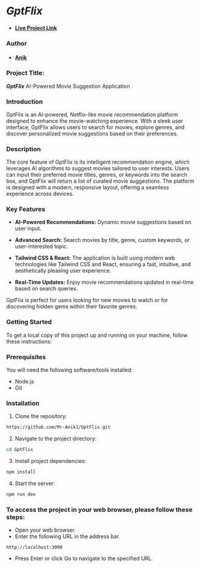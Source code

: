# **_GptFlix_**

- #### [Live Project Link](https://gptflix-a47a4.web.app)

### Author

- #### [Anik](https://t.me/anik2002)

### Project Title:

**_GptFlix_** AI-Powered Movie Suggestion Application

### Introduction

GptFlix is an AI-powered, Netflix-like movie recommendation platform designed to enhance the movie-watching experience. With a sleek user interface, GptFlix allows users to search for movies, explore genres, and discover personalized movie suggestions based on their preferences.

### Description

The core feature of GptFlix is its intelligent recommendation engine, which leverages AI algorithms to suggest movies tailored to user interests. Users can input their preferred movie titles, genres, or keywords into the search box, and GptFlix will return a list of curated movie suggestions. The platform is designed with a modern, responsive layout, offering a seamless experience across devices.

### Key Features

- **AI-Powered Recommendations:** Dynamic movie suggestions based on user input.

- **Advanced Search:** Search movies by title, genre, custom keywords, or user-interested topic.

- **Tailwind CSS & React:** The application is built using modern web technologies like Tailwind CSS and React, ensuring a fast, intuitive, and aesthetically pleasing user experience.

- **Real-Time Updates:** Enjoy movie recommendations updated in real-time based on search queries.

GptFlix is perfect for users looking for new movies to watch or for discovering hidden gems within their favorite genres.

### Getting Started

To get a local copy of this project up and running on your machine, follow these instructions:

### Prerequisites

You will need the following software/tools installed:

- Node.js
- Git

### Installation

1. Clone the repository:

```bash
https://github.com/Mr-Anik1/GptFlix.git
```

2. Navigate to the project directory:

```bash
cd GptFlix
```

3. Install project dependencies:

```bash
npm install
```

4. Start the server:

```bash
npm run dev
```

### To access the project in your web browser, please follow these steps:

- Open your web browser.
- Enter the following URL in the address bar.

```
http://localhost:3000
```

- Press Enter or click Go to navigate to the specified URL.
